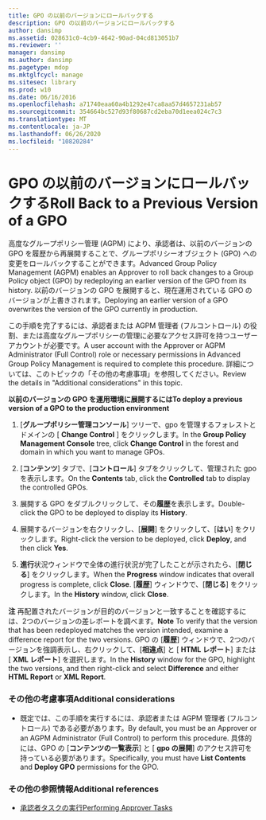 ```yaml
---
title: GPO の以前のバージョンにロールバックする
description: GPO の以前のバージョンにロールバックする
author: dansimp
ms.assetid: 028631c0-4cb9-4642-90ad-04cd813051b7
ms.reviewer: ''
manager: dansimp
ms.author: dansimp
ms.pagetype: mdop
ms.mktglfcycl: manage
ms.sitesec: library
ms.prod: w10
ms.date: 06/16/2016
ms.openlocfilehash: a71740eaa60a4b1292e47ca8aa57d4657231ab57
ms.sourcegitcommit: 354664bc527d93f80687cd2eba70d1eea024c7c3
ms.translationtype: MT
ms.contentlocale: ja-JP
ms.lasthandoff: 06/26/2020
ms.locfileid: "10820284"
---
```

# <span data-ttu-id="dadc7-103">GPO の以前のバージョンにロールバックする</span><span class="sxs-lookup"><span data-stu-id="dadc7-103">Roll Back to a Previous Version of a GPO</span></span>


<span data-ttu-id="dadc7-104">高度なグループポリシー管理 (AGPM) により、承認者は、以前のバージョンの GPO を履歴から再展開することで、グループポリシーオブジェクト (GPO) への変更をロールバックすることができます。</span><span class="sxs-lookup"><span data-stu-id="dadc7-104">Advanced Group Policy Management (AGPM) enables an Approver to roll back changes to a Group Policy object (GPO) by redeploying an earlier version of the GPO from its history.</span></span> <span data-ttu-id="dadc7-105">以前のバージョンの GPO を展開すると、現在運用されている GPO のバージョンが上書きされます。</span><span class="sxs-lookup"><span data-stu-id="dadc7-105">Deploying an earlier version of a GPO overwrites the version of the GPO currently in production.</span></span>

<span data-ttu-id="dadc7-106">この手順を完了するには、承認者または AGPM 管理者 (フルコントロール) の役割、または高度なグループポリシーの管理に必要なアクセス許可を持つユーザーアカウントが必要です。</span><span class="sxs-lookup"><span data-stu-id="dadc7-106">A user account with the Approver or AGPM Administrator (Full Control) role or necessary permissions in Advanced Group Policy Management is required to complete this procedure.</span></span> <span data-ttu-id="dadc7-107">詳細については、このトピックの「その他の考慮事項」を参照してください。</span><span class="sxs-lookup"><span data-stu-id="dadc7-107">Review the details in "Additional considerations" in this topic.</span></span>

**<span data-ttu-id="dadc7-108">以前のバージョンの GPO を運用環境に展開するには</span><span class="sxs-lookup"><span data-stu-id="dadc7-108">To deploy a previous version of a GPO to the production environment</span></span>**

1.  <span data-ttu-id="dadc7-109">[**グループポリシー管理コンソール**] ツリーで、gpo を管理するフォレストとドメインの [ **Change Control** ] をクリックします。</span><span class="sxs-lookup"><span data-stu-id="dadc7-109">In the **Group Policy Management Console** tree, click **Change Control** in the forest and domain in which you want to manage GPOs.</span></span>

2.  <span data-ttu-id="dadc7-110">[**コンテンツ**] タブで、[**コントロール**] タブをクリックして、管理された gpo を表示します。</span><span class="sxs-lookup"><span data-stu-id="dadc7-110">On the **Contents** tab, click the **Controlled** tab to display the controlled GPOs.</span></span>

3.  <span data-ttu-id="dadc7-111">展開する GPO をダブルクリックして、その**履歴**を表示します。</span><span class="sxs-lookup"><span data-stu-id="dadc7-111">Double-click the GPO to be deployed to display its **History**.</span></span>

4.  <span data-ttu-id="dadc7-112">展開するバージョンを右クリックし、[**展開**] をクリックして、[**はい**] をクリックします。</span><span class="sxs-lookup"><span data-stu-id="dadc7-112">Right-click the version to be deployed, click **Deploy**, and then click **Yes**.</span></span>

5.  <span data-ttu-id="dadc7-113">**進行**状況ウィンドウで全体の進行状況が完了したことが示されたら、[**閉じる**] をクリックします。</span><span class="sxs-lookup"><span data-stu-id="dadc7-113">When the **Progress** window indicates that overall progress is complete, click **Close**.</span></span> <span data-ttu-id="dadc7-114">[**履歴**] ウィンドウで、[**閉じる**] をクリックします。</span><span class="sxs-lookup"><span data-stu-id="dadc7-114">In the **History** window, click **Close**.</span></span>

<span data-ttu-id="dadc7-115">**注** 再配置されたバージョンが目的のバージョンと一致することを確認するには、2つのバージョンの差レポートを調べます。</span><span class="sxs-lookup"><span data-stu-id="dadc7-115">**Note** To verify that the version that has been redeployed matches the version intended, examine a difference report for the two versions.</span></span> <span data-ttu-id="dadc7-116">GPO の [**履歴**] ウィンドウで、2つのバージョンを強調表示し、右クリックして、[**相違点**] と [ **HTML レポート**] または [ **XML レポート**] を選択します。</span><span class="sxs-lookup"><span data-stu-id="dadc7-116">In the **History** window for the GPO, highlight the two versions, and then right-click and select **Difference** and either **HTML Report** or **XML Report**.</span></span>

 

### <span data-ttu-id="dadc7-117">その他の考慮事項</span><span class="sxs-lookup"><span data-stu-id="dadc7-117">Additional considerations</span></span>

-   <span data-ttu-id="dadc7-118">既定では、この手順を実行するには、承認者または AGPM 管理者 (フルコントロール) である必要があります。</span><span class="sxs-lookup"><span data-stu-id="dadc7-118">By default, you must be an Approver or an AGPM Administrator (Full Control) to perform this procedure.</span></span> <span data-ttu-id="dadc7-119">具体的には、GPO の [**コンテンツの一覧表示**] と [ **gpo の展開**] のアクセス許可を持っている必要があります。</span><span class="sxs-lookup"><span data-stu-id="dadc7-119">Specifically, you must have **List Contents** and **Deploy GPO** permissions for the GPO.</span></span>

### <span data-ttu-id="dadc7-120">その他の参照情報</span><span class="sxs-lookup"><span data-stu-id="dadc7-120">Additional references</span></span>

-   [<span data-ttu-id="dadc7-121">承認者タスクの実行</span><span class="sxs-lookup"><span data-stu-id="dadc7-121">Performing Approver Tasks</span></span>](performing-approver-tasks.md)

 

 





